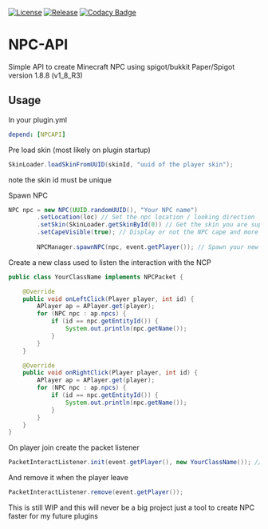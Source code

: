 [![License](https://img.shields.io/github/license/Blackoutburst/NPC-API.svg)](LICENSE)
[![Release](https://img.shields.io/github/release/Blackoutburst/NPC-API.svg)](https://github.com/Blackoutburst/NPC-API/releases)
[![Codacy Badge](https://app.codacy.com/project/badge/Grade/82aed48c64d048ba80a044e15d6d97ec)](https://www.codacy.com/gh/Blackoutburst/NPC-API/dashboard?utm_source=github.com&amp;utm_medium=referral&amp;utm_content=Blackoutburst/NPC-API&amp;utm_campaign=Badge_Grade)
# NPC-API
Simple API to create Minecraft NPC using spigot/bukkit
Paper/Spigot version 1.8.8 (v1_8_R3)

## Usage

In your plugin.yml
```yml
depend: [NPCAPI]
```

Pre load skin (most likely on plugin startup)
```java
SkinLoader.loadSkinFromUUID(skinId, "uuid of the player skin");
```
note the skin id must be unique

Spawn NPC
```java
NPC npc = new NPC(UUID.randomUUID(), "Your NPC name")
		.setLocation(loc) // Set the npc location / looking direction
		.setSkin(SkinLoader.getSkinById(0)) // Get the skin you are supposed to pre load using his id
		.setCapeVisible(true); // Display or not the NPC cape and more option available like displaying the name
		
		NPCManager.spawnNPC(npc, event.getPlayer()); // Spawn your new NPC
```

Create a new class used to listen the interaction with the NCP
```java
public class YourClassName implements NPCPacket {

	@Override
	public void onLeftClick(Player player, int id) {
		APlayer ap = APlayer.get(player);
		for (NPC npc : ap.npcs) {
			if (id == npc.getEntityId()) {
				System.out.println(npc.getName());
			}
		}
	}

	@Override
	public void onRightClick(Player player, int id) {
		APlayer ap = APlayer.get(player);
		for (NPC npc : ap.npcs) {
			if (id == npc.getEntityId()) {
				System.out.println(npc.getName());
			}
		}
	}
}
```

On player join create the packet listener
```java
PacketInteractListener.init(event.getPlayer(), new YourClassName()); //NOTE: YourClassName must be the name of you class implementing NPCPacket
```
And remove it when the player leave
```java
PacketInteractListener.remove(event.getPlayer());
```

This is still WIP and this will never be a big project just a tool to create NPC faster for my future plugins

